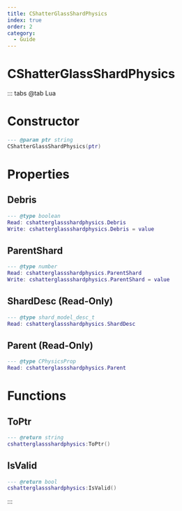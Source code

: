 ```yaml
---
title: CShatterGlassShardPhysics
index: true
order: 2
category:
  - Guide
---
```


# CShatterGlassShardPhysics

::: tabs
@tab Lua
# Constructor
```lua
--- @param ptr string
CShatterGlassShardPhysics(ptr)
```
# Properties
## Debris 
```lua
--- @type boolean
Read: cshatterglassshardphysics.Debris
Write: cshatterglassshardphysics.Debris = value
```
## ParentShard 
```lua
--- @type number
Read: cshatterglassshardphysics.ParentShard
Write: cshatterglassshardphysics.ParentShard = value
```
## ShardDesc (Read-Only)
```lua
--- @type shard_model_desc_t
Read: cshatterglassshardphysics.ShardDesc
```
## Parent (Read-Only)
```lua
--- @type CPhysicsProp
Read: cshatterglassshardphysics.Parent
```
# Functions
## ToPtr
```lua
--- @return string
cshatterglassshardphysics:ToPtr()
```
## IsValid
```lua
--- @return bool
cshatterglassshardphysics:IsValid()
```

:::